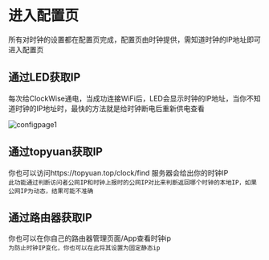 # 进入配置页

所有对时钟的设置都在配置页完成，配置页由时钟提供，需知道时钟的IP地址即可进入配置页

## 通过LED获取IP

每次给ClockWise通电，当成功连接WiFi后，LED会显示时钟的IP地址，当你不知道时钟的IP地址时，最快的方法就是给时钟断电后重新供电查看  

![configpage1](/img/configpage1.png)

## 通过topyuan获取IP

你也可以访问https://topyuan.top/clock/find 服务器会给出你的时钟IP  
`此功能通过判断访问者公网IP和时钟上报时的公网IP对比来判断返回哪个时钟的本地IP，如果公网IP为动态，结果可能不准确`

## 通过路由器获取IP
你也可以在你自己的路由器管理页面/App查看时钟ip  
`为防止时钟IP变化，你也可以在此将其设置为固定静态ip`
